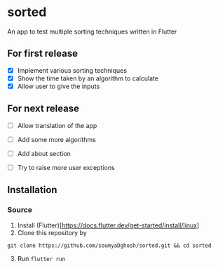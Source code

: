 # sorted

An app to test multiple sorting techniques written in Flutter

## For first release

- [x] Implement various sorting techniques
- [x] Show the time taken by an algorithm to calculate
- [x] Allow user to give the inputs

## For next release

- [ ] Allow translation of the app
- [ ] Add some more algorithms
- [ ] Add about section
- [ ] Try to raise more user exceptions


## Installation

### Source

1. Install (Flutter)[https://docs.flutter.dev/get-started/install/linux]
2. Clone this repository by

`git clone https://github.com/soumyaDghosh/sorted.git && cd sorted`

3. Run `flutter run`